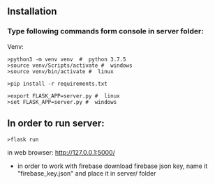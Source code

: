## Installation ##

### Type following commands form console in server folder: ###

Venv:
```
>python3 -m venv venv  #  python 3.7.5
>source venv/Scripts/activate #  windows
>source venv/bin/activate #  linux
```

```
>pip install -r requirements.txt
```
```
>export FLASK_APP=server.py #  linux
>set FLASK_APP=server.py #  windows
```

## In order to run server: ##
```
>flask run
```
in web browser: http://127.0.0.1:5000/

* in order to work with firebase download firebase json key, name it "firebase_key.json" and place it in server/ folder